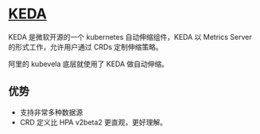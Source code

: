 # [KEDA](https://github.com/kedacore/keda)

KEDA 是微软开源的一个 kubernetes 自动伸缩组件，KEDA 以 Metrics Server 的形式工作，允许用户通过 CRDs 定制伸缩策略。

阿里的 kubevela 底层就使用了 KEDA 做自动伸缩。


## 优势

- 支持非常多种数据源
- CRD 定义比 HPA v2beta2 更直观，更好理解。
